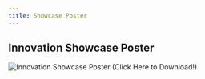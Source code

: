 ```yaml
---
title: Showcase Poster
---
```


## Innovation Showcase Poster

![Innovation Showcase Poster (Click Here to Download!)](./assets/images/poster.png)
